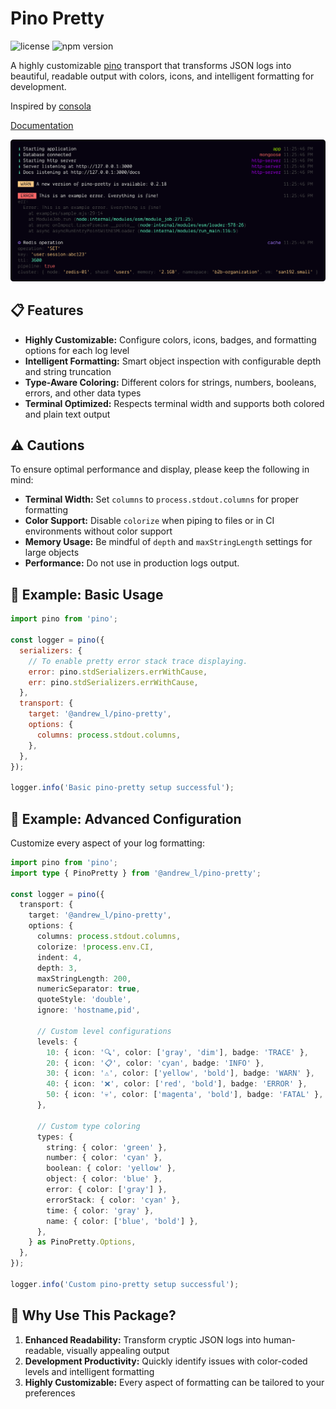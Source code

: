# Pino Pretty

![license](https://img.shields.io/npm/l/%40andrew_l%2Fpino-pretty)
![npm version](https://img.shields.io/npm/v/%40andrew_l%2Fpino-pretty)

A highly customizable [pino](https://www.npmjs.com/package/pino) transport that transforms JSON logs into beautiful, readable output with colors, icons, and intelligent formatting for development.

Inspired by [consola](https://www.npmjs.com/package/consola)

[Documentation](https://men232.github.io/toolkit/reference/@andrew_l/pino-pretty/)

![screenshot](https://raw.githubusercontent.com/men232/toolkit/refs/heads/main/packages/pino-pretty/assets/sample.png?raw=true)

<!-- install placeholder -->

## 📋 Features

- **Highly Customizable:** Configure colors, icons, badges, and formatting options for each log level
- **Intelligent Formatting:** Smart object inspection with configurable depth and string truncation
- **Type-Aware Coloring:** Different colors for strings, numbers, booleans, errors, and other data types
- **Terminal Optimized:** Respects terminal width and supports both colored and plain text output

## ⚠️ Cautions

To ensure optimal performance and display, please keep the following in mind:

- **Terminal Width:** Set `columns` to `process.stdout.columns` for proper formatting
- **Color Support:** Disable `colorize` when piping to files or in CI environments without color support
- **Memory Usage:** Be mindful of `depth` and `maxStringLength` settings for large objects
- **Performance:** Do not use in production logs output.

## 🚀 Example: Basic Usage

```js
import pino from 'pino';

const logger = pino({
  serializers: {
    // To enable pretty error stack trace displaying.
    error: pino.stdSerializers.errWithCause,
    err: pino.stdSerializers.errWithCause,
  },
  transport: {
    target: '@andrew_l/pino-pretty',
    options: {
      columns: process.stdout.columns,
    },
  },
});

logger.info('Basic pino-pretty setup successful');
```

## 🚀 Example: Advanced Configuration

Customize every aspect of your log formatting:

```typescript
import pino from 'pino';
import type { PinoPretty } from '@andrew_l/pino-pretty';

const logger = pino({
  transport: {
    target: '@andrew_l/pino-pretty',
    options: {
      columns: process.stdout.columns,
      colorize: !process.env.CI,
      indent: 4,
      depth: 3,
      maxStringLength: 200,
      numericSeparator: true,
      quoteStyle: 'double',
      ignore: 'hostname,pid',

      // Custom level configurations
      levels: {
        10: { icon: '🔍', color: ['gray', 'dim'], badge: 'TRACE' },
        20: { icon: '📋', color: 'cyan', badge: 'INFO' },
        30: { icon: '⚠️', color: ['yellow', 'bold'], badge: 'WARN' },
        40: { icon: '❌', color: ['red', 'bold'], badge: 'ERROR' },
        50: { icon: '💀', color: ['magenta', 'bold'], badge: 'FATAL' },
      },

      // Custom type coloring
      types: {
        string: { color: 'green' },
        number: { color: 'cyan' },
        boolean: { color: 'yellow' },
        object: { color: 'blue' },
        error: { color: ['gray'] },
        errorStack: { color: 'cyan' },
        time: { color: 'gray' },
        name: { color: ['blue', 'bold'] },
      },
    } as PinoPretty.Options,
  },
});

logger.info('Custom pino-pretty setup successful');
```

## 🤔 Why Use This Package?

1. **Enhanced Readability:** Transform cryptic JSON logs into human-readable, visually appealing output
2. **Development Productivity:** Quickly identify issues with color-coded levels and intelligent formatting
3. **Highly Customizable:** Every aspect of formatting can be tailored to your preferences
